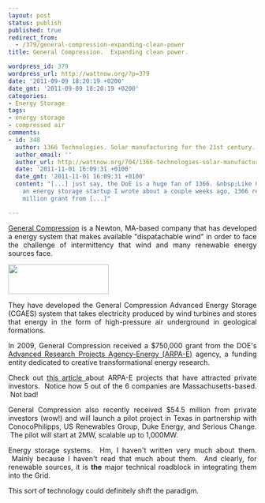 ```yaml
---
layout: post
status: publish
published: true
redirect_from:
  - /379/general-compression-expanding-clean-power
title: General Compression.  Expanding clean power.

wordpress_id: 379
wordpress_url: http://wattnow.org/?p=379
date: '2011-09-09 18:20:19 +0200'
date_gmt: '2011-09-09 18:20:19 +0200'
categories:
- Energy Storage
tags:
- energy storage
- compressed air
comments:
- id: 348
  author: 1366 Technologies. Solar manufacturing for the 21st century. |
  author_email: ''
  author_url: http://wattnow.org/704/1366-technologies-solar-manufacturing-for-the-21st-century
  date: '2011-11-01 16:09:31 +0100'
  date_gmt: '2011-11-01 16:09:31 +0100'
  content: "[...] just say, the DoE is a huge fan of 1366. &nbsp;Like General Compression,
    an energy storage startup I wrote about a couple weeks ago, 1366 received a $4
    million grant from [...]"

---
```

<p style="text-align: justify;"><a href="http://www.generalcompression.com/">General Compression</a> is a Newton, MA-based company that has developed a energy system that makes available "dispatachable wind" in order to face the challenge of intermittency that wind and many renewable energy sources face.</p>
<p style="text-align: justify;"><a href="{{ 'assets/from-wordpress/uploads/2011/09/GC.png' | relative_url }}"><img class="size-full wp-image-380 alignnone" title="GC" src="{{ 'assets/from-wordpress/uploads/2011/09/GC.png' | relative_url }}" alt="" width="204" height="60" /></a></p>
<p style="text-align: justify;">They have developed the General Compression Advanced Energy Storage (CGAES) system that takes electricity produced by wind turbines and stores that energy in the form of high-pressure air underground in geological formations.</p>
<p style="text-align: justify;">In 2009, General Compression received a $750,000 grant from the DOE's <a href="http://arpa-e.energy.gov/">Advanced Research Projects Agency-Energy (ARPA-E)</a> agency, a funding entity dedicated to creative transformational energy research.</p>
<p style="text-align: justify;">Check out <a href="http://arpa-e.energy.gov/Media/News/tabid/83/vw/1/ItemID/26/Default.aspx">this article </a>about ARPA-E projects that have attracted private investors. &nbsp;Notice how 5 out of the 6 companies are Massachusetts-based. &nbsp;Not bad!</p>
<p style="text-align: justify;">General Compression also recently received $54.5 million from private investors (wow!) and will launch a pilot project in Texas in partnership with ConocoPhilipps, US Renewables Group, Duke Energy, and Serious Change. &nbsp;The pilot will start at 2MW, scalable up to 1,000MW.</p>
<p style="text-align: justify;">Energy storage systems. &nbsp;Hm, I haven't written very much about them. &nbsp;Mainly because I haven't read that much about them. &nbsp;And clearly, for renewable sources, it is <strong>the</strong>&nbsp;major technical roadblock in integrating them into the Grid.</p>
<p style="text-align: justify;">This sort of technology could definitely shift the paradigm.</p>
